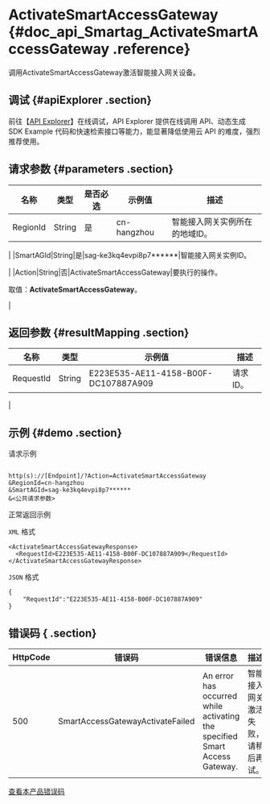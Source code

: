 # ActivateSmartAccessGateway {#doc_api_Smartag_ActivateSmartAccessGateway .reference}

调用ActivateSmartAccessGateway激活智能接入网关设备。

## 调试 {#apiExplorer .section}

前往【[API Explorer](https://api.aliyun.com/#product=Smartag&api=ActivateSmartAccessGateway)】在线调试，API Explorer 提供在线调用 API、动态生成 SDK Example 代码和快速检索接口等能力，能显著降低使用云 API 的难度，强烈推荐使用。

## 请求参数 {#parameters .section}

|名称|类型|是否必选|示例值|描述|
|--|--|----|---|--|
|RegionId|String|是|cn-hangzhou|智能接入网关实例所在的地域ID。

 |
|SmartAGId|String|是|sag-ke3kq4evpi8p7\*\*\*\*\*\*|智能接入网关实例ID。

 |
|Action|String|否|ActivateSmartAccessGateway|要执行的操作。

 取值：**ActivateSmartAccessGateway**。

 |

## 返回参数 {#resultMapping .section}

|名称|类型|示例值|描述|
|--|--|---|--|
|RequestId|String|E223E535-AE11-4158-B00F-DC107887A909|请求ID。

 |

## 示例 {#demo .section}

请求示例

``` {#request_demo}

http(s)://[Endpoint]/?Action=ActivateSmartAccessGateway
&RegionId=cn-hangzhou
&SmartAGId=sag-ke3kq4evpi8p7******
&<公共请求参数>

```

正常返回示例

`XML` 格式

``` {#xml_return_success_demo}
<ActivateSmartAccessGatewayResponse>
  <RequestId>E223E535-AE11-4158-B00F-DC107887A909</RequestId>
</ActivateSmartAccessGatewayResponse>

```

`JSON` 格式

``` {#json_return_success_demo}
{
	"RequestId":"E223E535-AE11-4158-B00F-DC107887A909"
}
```

## 错误码 { .section}

|HttpCode|错误码|错误信息|描述|
|--------|---|----|--|
|500|SmartAccessGatewayActivateFailed|An error has occurred while activating the specified Smart Access Gateway.|智能接入网关激活失败，请稍后再试。|

[查看本产品错误码](https://error-center.aliyun.com/status/product/Smartag)

